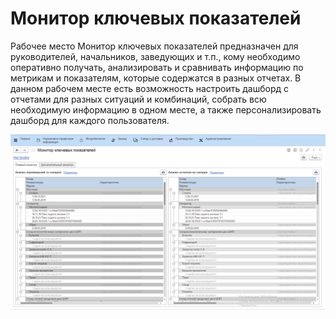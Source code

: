 # Монитор ключевых показателей

Рабочее место Монитор ключевых показателей предназначен для руководителей, начальников, заведующих и т.п., кому необходимо оперативно получать, анализировать и сравнивать информацию по метрикам и показателям, которые содержатся в разных отчетах. В данном рабочем месте есть возможность настроить дашборд с отчетами для разных ситуаций и комбинаций, собрать всю необходимую информацию в одном месте, а также персонализировать дашборд для каждого пользователя.

![](KeyPerformanceMonitor.assets/1.png)